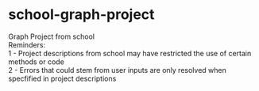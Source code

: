 # school-graph-project
Graph Project from school  
Reminders:  
1 - Project descriptions from school may have restricted the use of certain methods or code  
2 - Errors that could stem from user inputs are only resolved when specfified in project descriptions  
